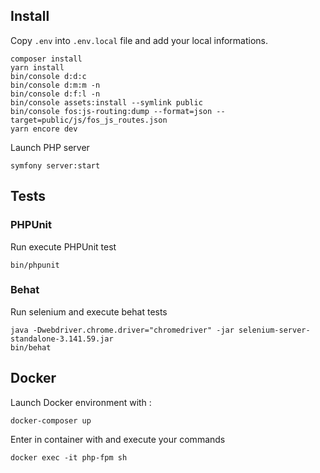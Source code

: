 ## Install

Copy `.env` into `.env.local` file and add your local informations.

```
composer install
yarn install
bin/console d:d:c
bin/console d:m:m -n
bin/console d:f:l -n
bin/console assets:install --symlink public
bin/console fos:js-routing:dump --format=json --target=public/js/fos_js_routes.json
yarn encore dev
```

Launch PHP server 

```
symfony server:start
```

## Tests

### PHPUnit

Run execute PHPUnit test

```
bin/phpunit
```

### Behat

Run selenium and execute behat tests

```
java -Dwebdriver.chrome.driver="chromedriver" -jar selenium-server-standalone-3.141.59.jar
bin/behat
```

## Docker

Launch Docker environment with :

```
docker-composer up
```

Enter in container with and execute your commands

```
docker exec -it php-fpm sh
```
